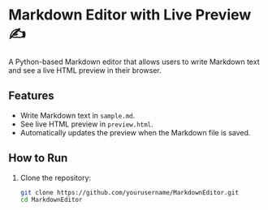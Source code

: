 # Markdown Editor with Live Preview ✍️

A Python-based Markdown editor that allows users to write Markdown text and see a live HTML preview in their browser.

## Features
- Write Markdown text in `sample.md`.
- See live HTML preview in `preview.html`.
- Automatically updates the preview when the Markdown file is saved.

## How to Run
1. Clone the repository:
   ```bash
   git clone https://github.com/yourusername/MarkdownEditor.git
   cd MarkdownEditor